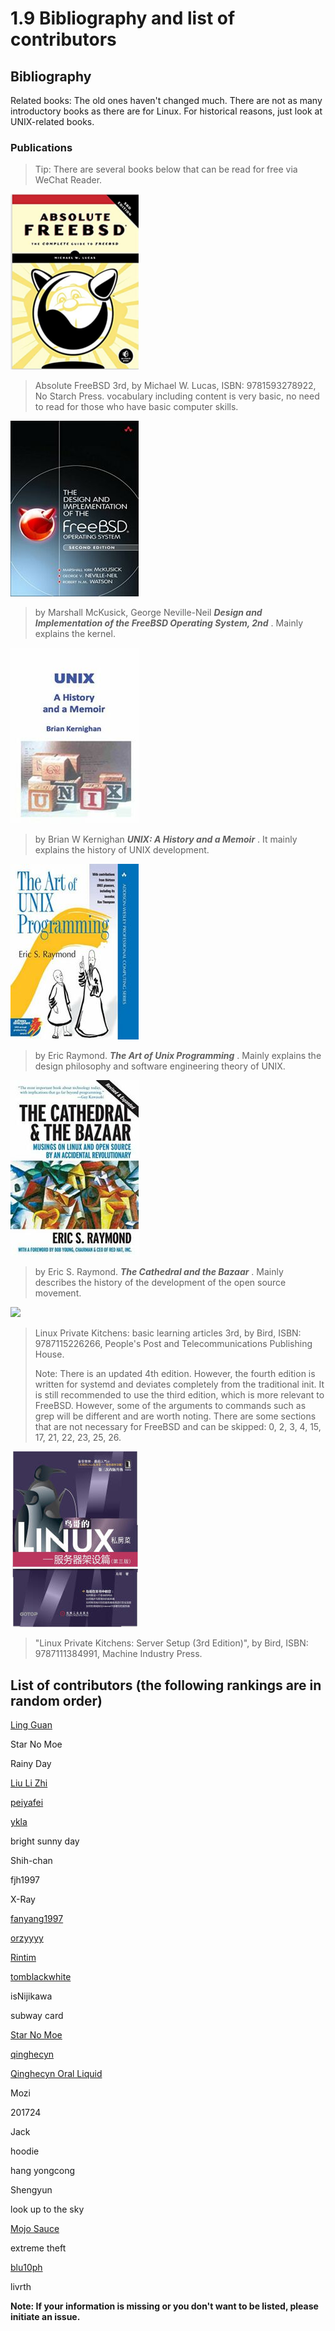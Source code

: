# 1.9 Bibliography and list of contributors

## Bibliography

Related books: The old ones haven't changed much. There are not as many introductory books as there are for Linux. For historical reasons, just look at UNIX-related books.

### Publications

> Tip: There are several books below that can be read for free via WeChat Reader.

![Absolute FreeBSD, 3rd Edition: The Complete Guide to FreeBS](../.gitbook/assets/QQpic20220527141115.png)

>Absolute FreeBSD 3rd, by Michael W. Lucas, ISBN: 9781593278922, No Starch Press. vocabulary including content is very basic, no need to read for those who have basic computer skills.

![Design and Implementation of the FreeBSD Operating System, 2nd](../.gitbook/assets/freebsd2rd.png)

> by Marshall McKusick, George Neville-Neil _**Design and Implementation of the FreeBSD Operating System, 2nd**_ . Mainly explains the kernel.

![UNIX: A History and a Memoir](../.gitbook/assets/unixchuanqi.jpg)

> by Brian W Kernighan _**UNIX: A History and a Memoir**_ . It mainly explains the history of UNIX development.

![The Art of Unix Programming](../.gitbook/assets/s11345267.jpg)

> by Eric Raymond. _**The Art of Unix Programming**_ . Mainly explains the design philosophy and software engineering theory of UNIX.

![The Cathedral and the Bazaar](../.gitbook/assets/dajiaotang.jpg)

> by Eric S. Raymond. _**The Cathedral and the Bazaar**_ . Mainly describes the history of the development of the open source movement.

![](../.gitbook/assets/53967433.\_SX318\_.jpg)

> Linux Private Kitchens: basic learning articles 3rd, by Bird, ISBN: 9787115226266, People's Post and Telecommunications Publishing House.
> 
> Note: There is an updated 4th edition. However, the fourth edition is written for systemd and deviates completely from the traditional init. It is still recommended to use the third edition, which is more relevant to FreeBSD. However, some of the arguments to commands such as grep will be different and are worth noting. There are some sections that are not necessary for FreeBSD and can be skipped: 0, 2, 3, 4, 15, 17, 21, 22, 23, 25, 26.

![](../.gitbook/assets/server.jpg)

> "Linux Private Kitchens: Server Setup (3rd Edition)", by Bird, ISBN: 9787111384991, Machine Industry Press.

## List of contributors (the following rankings are in random order)

[Ling Guan](https://clansty.com)

Star No Moe

Rainy Day

[Liu Li Zhi](https://github.com/liulitchi)

[peiyafei](https://github.com/peiyafei)

[ykla](https://github.com/ykla)

bright sunny day

Shih-chan

fjh1997

X-Ray

[fanyang1997](https://github.com/fanyang1997)

[orzyyyy](https://github.com/orzyyyy)

[Rintim](https://github.com/Rintim)

[tomblackwhite](https://github.com/tomblackwhite)

isNijikawa

subway card

[Star No Moe](https://www.moebsd.cn)

[qinghecyn](https://github.com/qinghecyn)

[Qinghecyn Oral Liquid](https://linuxacme.cn)

Mozi

201724

Jack

hoodie

hang yongcong

Shengyun

look up to the sky

[Mojo Sauce](https://github.com/maouchandesu)

extreme theft

[blu10ph](https://github.com/blu10ph)

livrth

**Note: If your information is missing or you don't want to be listed, please initiate an issue.**
